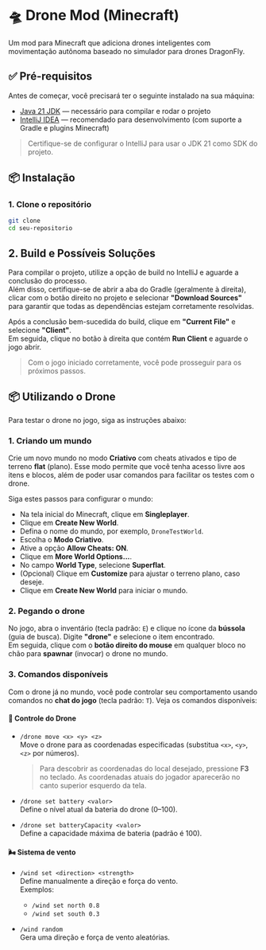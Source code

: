 
# 🛸 Drone Mod (Minecraft)

Um mod para Minecraft que adiciona drones inteligentes com movimentação autônoma baseado no simulador para drones DragonFly.

## ✅ Pré-requisitos

Antes de começar, você precisará ter o seguinte instalado na sua máquina:

- [Java 21 JDK](https://jdk.java.net/21/) — necessário para compilar e rodar o projeto
- [IntelliJ IDEA](https://www.jetbrains.com/idea/) — recomendado para desenvolvimento (com suporte a Gradle e plugins Minecraft)

> Certifique-se de configurar o IntelliJ para usar o JDK 21 como SDK do projeto.

## 📦 Instalação

### 1. Clone o repositório

```bash
git clone 
cd seu-repositorio
``` 

## 2. Build e Possíveis Soluções

Para compilar o projeto, utilize a opção de build no IntelliJ e aguarde a conclusão do processo.  
Além disso, certifique-se de abrir a aba do Gradle (geralmente à direita), clicar com o botão direito no projeto e selecionar **"Download Sources"** para garantir que todas as dependências estejam corretamente resolvidas. 

Após a conclusão bem-sucedida do build, clique em **"Current File"** e selecione **"Client"**.  
Em seguida, clique no botão à direita que contém **Run Client** e aguarde o jogo abrir.

> Com o jogo iniciado corretamente, você pode prosseguir para os próximos passos.

## 📦 Utilizando o Drone

Para testar o drone no jogo, siga as instruções abaixo:

### 1. Criando um mundo

Crie um novo mundo no modo **Criativo** com cheats ativados e tipo de terreno **flat** (plano). Esse modo permite que você tenha acesso livre aos itens e blocos, além de poder usar comandos para facilitar os testes com o drone.

Siga estes passos para configurar o mundo:

- Na tela inicial do Minecraft, clique em **Singleplayer**.
- Clique em **Create New World**.
- Defina o nome do mundo, por exemplo, `DroneTestWorld`.
- Escolha o **Modo Criativo**.
- Ative a opção **Allow Cheats: ON**.
- Clique em **More World Options...**.
- No campo **World Type**, selecione **Superflat**.
- (Opcional) Clique em **Customize** para ajustar o terreno plano, caso deseje.
- Clique em **Create New World** para iniciar o mundo.

### 2. Pegando o drone

No jogo, abra o inventário (tecla padrão: `E`) e clique no ícone da **bússola** (guia de busca). Digite **"drone"** e selecione o item encontrado.  
Em seguida, clique com o **botão direito do mouse** em qualquer bloco no chão para **spawnar** (invocar) o drone no mundo.

### 3. Comandos disponíveis

Com o drone já no mundo, você pode controlar seu comportamento usando comandos no **chat do jogo** (tecla padrão: `T`). Veja os comandos disponíveis:

#### 🔧 Controle do Drone

- `/drone move <x> <y> <z>`  
  Move o drone para as coordenadas especificadas (substitua `<x>`, `<y>`, `<z>` por números).  
  > Para descobrir as coordenadas do local desejado, pressione **F3** no teclado. As coordenadas atuais do jogador aparecerão no canto superior esquerdo da tela.

- `/drone set battery <valor>`  
  Define o nível atual da bateria do drone (0–100).

- `/drone set batteryCapacity <valor>`  
  Define a capacidade máxima de bateria (padrão é 100).

#### 🌬️ Sistema de vento

- `/wind set <direction> <strength>`  
  Define manualmente a direção e força do vento.  
  Exemplos:
  - `/wind set north 0.8`
  - `/wind set south 0.3`

- `/wind random`  
  Gera uma direção e força de vento aleatórias.
